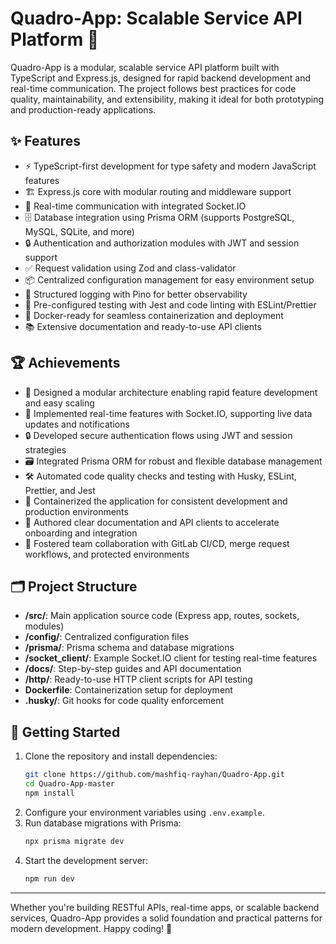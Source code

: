 # Quadro-App: Scalable Service API Platform 🚀

Quadro-App is a modular, scalable service API platform built with TypeScript and Express.js, designed for rapid backend development and real-time communication. The project follows best practices for code quality, maintainability, and extensibility, making it ideal for both prototyping and production-ready applications.

## ✨ Features

- ⚡ TypeScript-first development for type safety and modern JavaScript features
- 🏗️ Express.js core with modular routing and middleware support
- 🔌 Real-time communication with integrated Socket.IO
- 🗄️ Database integration using Prisma ORM (supports PostgreSQL, MySQL, SQLite, and more)
- 🔒 Authentication and authorization modules with JWT and session support
- ✅ Request validation using Zod and class-validator
- 📦 Centralized configuration management for easy environment setup
- 📝 Structured logging with Pino for better observability
- 🧪 Pre-configured testing with Jest and code linting with ESLint/Prettier
- 🐳 Docker-ready for seamless containerization and deployment
- 📚 Extensive documentation and ready-to-use API clients

## 🏆 Achievements

- 🧩 Designed a modular architecture enabling rapid feature development and easy scaling
- 🚀 Implemented real-time features with Socket.IO, supporting live data updates and notifications
- 🔒 Developed secure authentication flows using JWT and session strategies
- 🗃️ Integrated Prisma ORM for robust and flexible database management
- 🛠️ Automated code quality checks and testing with Husky, ESLint, Prettier, and Jest
- 🐳 Containerized the application for consistent development and production environments
- 📖 Authored clear documentation and API clients to accelerate onboarding and integration
- 🤝 Fostered team collaboration with GitLab CI/CD, merge request workflows, and protected environments

## 🗂️ Project Structure

- **/src/**: Main application source code (Express app, routes, sockets, modules)
- **/config/**: Centralized configuration files
- **/prisma/**: Prisma schema and database migrations
- **/socket_client/**: Example Socket.IO client for testing real-time features
- **/docs/**: Step-by-step guides and API documentation
- **/http/**: Ready-to-use HTTP client scripts for API testing
- **Dockerfile**: Containerization setup for deployment
- **.husky/**: Git hooks for code quality enforcement

## 🚀 Getting Started

1. Clone the repository and install dependencies:
   ```bash
   git clone https://github.com/mashfiq-rayhan/Quadro-App.git
   cd Quadro-App-master
   npm install
   ```
2. Configure your environment variables using `.env.example`.
3. Run database migrations with Prisma:
   ```bash
   npx prisma migrate dev
   ```
4. Start the development server:
   ```bash
   npm run dev
   ```

---

Whether you're building RESTful APIs, real-time apps, or scalable backend services, Quadro-App provides a solid foundation and practical patterns for modern development. Happy coding! 🎉
